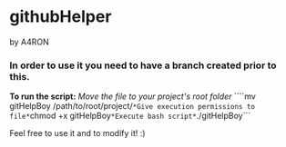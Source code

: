 # githubHelper
by A4RON

### In order to use it you need to have a branch created prior to this.


**To run the script:**
	*Move the file to your project's root folder*
	````mv gitHelpBoy /path/to/root/project/```
	*Give execution permissions to file*
	```chmod +x gitHelpBoy```
	*Execute bash script*
	```./gitHelpBoy```

Feel free to use it and to modify it! :)
